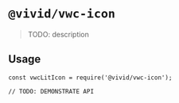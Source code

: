 # `@vivid/vwc-icon`

> TODO: description

## Usage

```
const vwcLitIcon = require('@vivid/vwc-icon');

// TODO: DEMONSTRATE API
```
